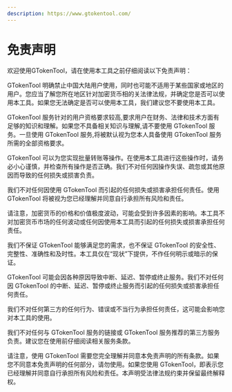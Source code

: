 ```yaml
---
description: https://www.gtokentool.com/
---
```


# 免责声明

欢迎使用GTokenTool，请在使用本工具之前仔细阅读以下免责声明：

GTokenTool 明确禁止中国大陆用户使用，同时也可能不适用于某些国家或地区的用户。您应当了解您所在地区针对加密货币相的关法律法规，并确定您是否可以使用本工具。如果您无法确定是否可以使用本工具，我们建议您不要使用本工具。

GTokenTool 服务针对的用户资格要求较高,要求用户在财务、法律和技术方面有足够的知识和理解。如果您不具备相关知识与理解,请不要使用 GTokenTool 服务。一旦使用 GTokenTool 服务,将被默认视为您本人具备使用 GTokenTool 服务所需的全部资格要求。

GTokenTool 可以为您实现批量转账等操作。在使用本工具进行这些操作时，请务必小心谨慎，并检查所有操作是否正确。我们不对任何因操作失误、疏忽或其他原因而导致的任何损失或损害负责。

我们不对任何因使用 GTokenTool 而引起的任何损失或损害承担任何责任。使用 GTokenTool 将被视为您已经理解并同意自行承担所有风险和责任。

请注意，加密货币的价格和价值极度波动，可能会受到许多因素的影响。本工具不对加密货币市场的任何波动或任何因使用本工具而引起的任何损失或损害承担任何责任。

我们不保证 GTokenTool 能够满足您的需求，也不保证 GTokenTool 的安全性、完整性、准确性和及时性。本工具仅在“现状”下提供，不作任何明示或暗示的保证。

GTokenTool 可能会因各种原因导致中断、延迟、暂停或终止服务。我们不对任何因 GTokenTool 的中断、延迟、暂停或终止服务而引起的任何损失或损害承担任何责任。

我们不对任何第三方的任何行为、错误或不当行为承担任何责任，这可能会影响您对本工具的使用。

我们不对任何与 GTokenTool 服务的链接或 GTokenTool 服务推荐的第三方服务负责。建议您在使用前仔细阅读相关服务条款。

请注意，使用 GTokenTool 需要您完全理解并同意本免责声明的所有条款。如果您不同意本免责声明的任何部分，请勿使用。如果您使用 GTokenTool，即表示您已经理解并同意自行承担所有风险和责任。本声明受法律法规约束并保留最终解释权。
